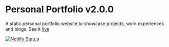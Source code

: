 # Personal Portfolio v2.0.0

A static personal portfolio website to showcase projects, work experiences and blogs. See it [live](npranto.dev)

[![Netlify Status](https://api.netlify.com/api/v1/badges/4d16a376-43ef-47af-8b95-ee54bcffd93c/deploy-status)](https://npranto.netlify.com)
